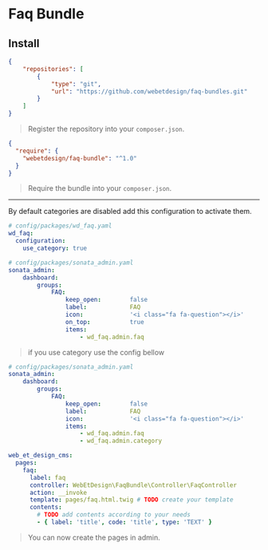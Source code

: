 # Faq Bundle

## Install

```json
{
    "repositories": [
        {
            "type": "git",
            "url": "https://github.com/webetdesign/faq-bundles.git"
        }
    ]
}
```
> Register the repository into your `composer.json`.

```json
{
  "require": {
    "webetdesign/faq-bundle": "^1.0"
  }
}
```
> Require the bundle into your `composer.json`. 

_____________

By default categories are disabled add this configuration to activate them.
```yaml
# config/packages/wd_faq.yaml
wd_faq:
  configuration:
    use_category: true
```

```yaml
# config/packages/sonata_admin.yaml
sonata_admin:
    dashboard:
        groups:
            FAQ:
                keep_open:        false
                label:            FAQ
                icon:             '<i class="fa fa-question"></i>'
                on_top:           true
                items:
                    - wd_faq.admin.faq
```
> if you use category use the config bellow
```yaml
# config/packages/sonata_admin.yaml
sonata_admin:
    dashboard:
        groups:
            FAQ:
                keep_open:        false
                label:            FAQ
                icon:             '<i class="fa fa-question"></i>'
                items:
                    - wd_faq.admin.faq
                    - wd_faq.admin.category
```

```yaml
web_et_design_cms:
  pages:
    faq:
      label: faq
      controller: WebEtDesign\FaqBundle\Controller\FaqController
      action: __invoke
      template: pages/faq.html.twig # TODO create your template
      contents:
        # TODO add contents according to your needs
        - { label: 'title', code: 'title', type: 'TEXT' }
```
> You can now create the pages in admin.
